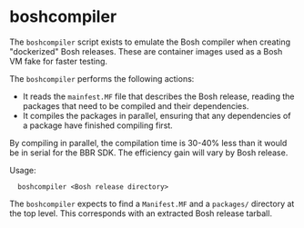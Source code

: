 # boshcompiler

The `boshcompiler` script exists to emulate the Bosh compiler when creating "dockerized" Bosh releases.
These are container images used as a Bosh VM fake for faster testing.

The `boshcompiler` performs the following actions:
- It reads the `mainfest.MF` file that describes the Bosh release, reading the packages that need to be compiled and their dependencies.
- It compiles the packages in parallel, ensuring that any dependencies of a package have finished compiling first.

By compiling in parallel, the compilation time is 30-40% less than it would be in serial for the BBR SDK.
The efficiency gain will vary by Bosh release.

Usage:
```
  boshcompiler <Bosh release directory>
```

The `boshcompiler` expects to find a `Manifest.MF` and a `packages/` directory at the top level.
This corresponds with an extracted Bosh release tarball.